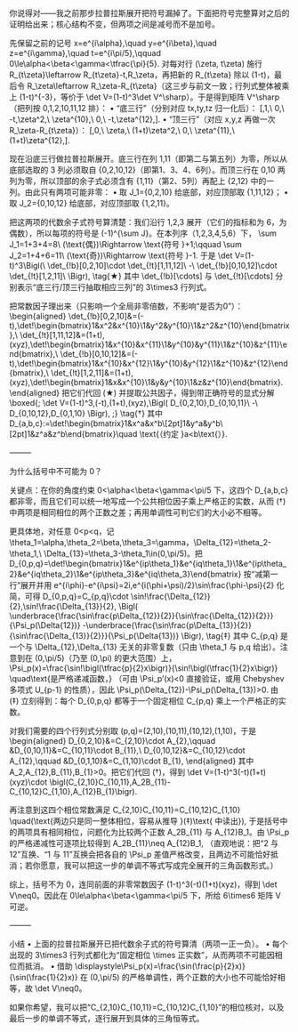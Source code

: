 你说得对——我之前那步拉普拉斯展开把符号漏掉了。下面把符号完整算对之后的证明给出来；核心结构不变，但两项之间是减号而不是加号。

先保留之前的记号
x=e^{i\alpha},\quad y=e^{i\beta},\quad z=e^{i\gamma},\quad
t=e^{i\pi/5},\qquad 0\le\alpha<\beta<\gamma<\tfrac{\pi}{5}.
对每对行 (\zeta, t\zeta) 施行
R_{t\zeta}\leftarrow R_{t\zeta}-t\,R_\zeta，再把新的 R_{t\zeta} 除以 (1-t)，最后令 R_\zeta\leftarrow R_\zeta-R_{t\zeta}（这三步与前文一致；行列式整体被乘上 (1-t)^{-3}，等价于
\det V=(1-t)^3\det V^\sharp）。于是得到矩阵 V^\sharp（把列按 0,1,2,10,11,12 排）：
	•	“底三行”（分别对应 tx,ty,tz 归一化后）：
[\,1,\ 0,\ -t\,\zeta^2,\ \zeta^{10},\ 0,\ -t\,\zeta^{12}\,].
	•	“顶三行”（对应 x,y,z 再做一次 R_\zeta-R_{t\zeta}）：
[\,0,\ \zeta,\ (1+t)\zeta^2,\ 0,\ \zeta^{11},\ (1+t)\zeta^{12}\,].

现在沿底三行做拉普拉斯展开。底三行在列 1,11（即第二与第五列）为零，所以从底部选取的 3 列必须取自 \{0,2,10,12\}（即第1、3、4、6列）。而顶三行在 0,10 两列为零，所以顶部的余子式必须含有 \{1,11\}（第2、5列）再配上 \{2,12\} 中的一列。由此只有两项可能非零：
	•	取 J_1=\{0,2,10\} 给底部，对应顶部取 \{1,11,12\}；
	•	取 J_2=\{0,10,12\} 给底部，对应顶部取 \{1,2,11\}。

把这两项的代数余子式符号算清楚：我们沿行 1,2,3 展开（它们的指标和为 6，为偶数），所以每项的符号是 (-1)^{\sum J}。在本列序（1,2,3,4,5,6）下，
\sum J_1=1+3+4=8\ (\text{偶})\Rightarrow \text{符号 }+1;\qquad
\sum J_2=1+4+6=11\ (\text{奇})\Rightarrow \text{符号 }-1.
于是
\det V=(1-t)^3\Bigl(\ \det_{\!b}[0,2,10]\cdot \det_{\!t}[1,11,12]\ -\ \det_{\!b}[0,10,12]\cdot \det_{\!t}[1,2,11]\ \Bigr),
\tag{★}
其中 \det_{\!b}[\cdots] 与 \det_{\!t}[\cdots] 分别表示“底三行/顶三行抽取相应三列”的 3\times3 行列式。

把常数因子理出来（只影响一个全局非零倍数，不影响“是否为0”）：
\begin{aligned}
\det_{\!b}[0,2,10]&=(-t)\,\det\!\begin{bmatrix}1&x^2&x^{10}\\1&y^2&y^{10}\\1&z^2&z^{10}\end{bmatrix},\\
\det_{\!t}[1,11,12]&=(1+t)\,(xyz)\,\det\!\begin{bmatrix}1&x^{10}&x^{11}\\1&y^{10}&y^{11}\\1&z^{10}&z^{11}\end{bmatrix},\\
\det_{\!b}[0,10,12]&=(-t)\,\det\!\begin{bmatrix}1&x^{10}&x^{12}\\1&y^{10}&y^{12}\\1&z^{10}&z^{12}\end{bmatrix},\\
\det_{\!t}[1,2,11]&=(1+t)\,(xyz)\,\det\!\begin{bmatrix}1&x&x^{10}\\1&y&y^{10}\\1&z&z^{10}\end{bmatrix}.
\end{aligned}
把它们代回 (★) 并提取公共因子，得到带正确符号的显式分解
\boxed{\;
\det V=(1-t)^3\,(-t)\,(1+t)\,(xyz)\,\Bigl(
D_{0,2,10}\,D_{0,10,11}\ -\ D_{0,10,12}\,D_{0,1,10}
\Bigr),
\;}
\tag{†}
其中
D_{a,b,c}:=\det\!\begin{bmatrix}1&x^a&x^b\\[2pt]1&y^a&y^b\\[2pt]1&z^a&z^b\end{bmatrix}\quad
\text{（约定 }a<b\text{）}.

⸻

为什么括号中不可能为 0？

关键点：在你的角度约束 0<\alpha<\beta<\gamma<\pi/5 下，这四个 D_{a,b,c} 都非零，而且它们可以统一地写成一个公共相位因子乘上严格正的实数，从而 (†) 中两项是相同相位的两个正数之差；再用单调性可判它们的大小必不相等。

更具体地，对任意 0<p<q，记 \theta_1=\alpha,\theta_2=\beta,\theta_3=\gamma，\Delta_{12}=\theta_2-\theta_1,\ \Delta_{13}=\theta_3-\theta_1\in(0,\pi/5)。把
D_{0,p,q}=\det\!\begin{bmatrix}1&e^{ip\theta_1}&e^{iq\theta_1}\\1&e^{ip\theta_2}&e^{iq\theta_2}\\1&e^{ip\theta_3}&e^{iq\theta_3}\end{bmatrix}
按“减第一行”展开并用
e^{i\phi}-e^{i\psi}=2i\,e^{i(\phi+\psi)/2}\sin\frac{\phi-\psi}{2}
化简，可得
D_{0,p,q}=C_{p,q}\cdot
\sin\!\frac{\Delta_{12}}{2}\,\sin\!\frac{\Delta_{13}}{2}\,
\Bigl(
\underbrace{\frac{\sin\frac{p\Delta_{12}}{2}}{\sin\frac{\Delta_{12}}{2}}}{\Psi_p(\Delta{12})}
-\underbrace{\frac{\sin\frac{p\Delta_{13}}{2}}{\sin\frac{\Delta_{13}}{2}}}{\Psi_p(\Delta{13})}
\Bigr),
\tag{‡}
其中 C_{p,q} 是一个与 \Delta_{12},\Delta_{13} 无关的非零复数（只由 \theta_1 与 p,q 给出）。注意到在 (0,\pi/5)（乃至 (0,\pi) 的更大范围）上，
\Psi_p(x)=\frac{\sin\!\bigl(\tfrac{p}{2}x\bigr)}{\sin\!\bigl(\tfrac{1}{2}x\bigr)}
\quad\text{是严格递减函数，}
（可由 \Psi_p’(x)<0 直接验证，或用 Chebyshev 多项式 U_{p-1} 的性质），因此
\Psi_p(\Delta_{12})-\Psi_p(\Delta_{13})>0.
由 (‡) 立刻得到：每个 D_{0,p,q} 都等于一个固定相位 C_{p,q} 乘上一个严格正的实数。

对我们需要的四个行列式分别取 (p,q)=(2,10),(10,11),(10,12),(1,10)，于是
\begin{aligned}
D_{0,2,10}&=C_{2,10}\cdot A_{2},\qquad
&D_{0,10,11}&=C_{10,11}\cdot B_{11},\\
D_{0,10,12}&=C_{10,12}\cdot A_{12},\qquad
&D_{0,1,10}&=C_{1,10}\cdot B_{1},
\end{aligned}
其中 A_2,A_{12},B_{11},B_{1}>0。把它们代回 (†)，得到
\det V=(1-t)^3(-t)(1+t)(xyz)\cdot
\bigl(C_{2,10}C_{10,11}\,A_2B_{11}-C_{10,12}C_{1,10}\,A_{12}B_{1}\bigr).

再注意到这四个相位常数满足
C_{2,10}C_{10,11}=C_{10,12}C_{1,10}
\quad(\text{两边只是同一整体相位，容易从推导 }(‡)\text{ 中读出}),
于是括号中的两项具有相同相位，问题化为比较两个正数
A_2B_{11} 与 A_{12}B_1。由 \Psi_p 的严格递减性可逐项比较得到
A_2B_{11}\neq A_{12}B_1,
（直观地说：把“2 与 12”互换、“1 与 11”互换会把各自的 \Psi_p 差值严格改变，且两边不可能恰好抵消；若你愿意，我可以把这一步的单调不等式写成完全展开的三角函数形式。）

综上，括号不为 0，连同前面的非零常数因子 (1-t)^3(-t)(1+t)(xyz)，得到 \det V\neq0。因此在
0\le\alpha<\beta<\gamma<\pi/5 下，所给 6\times6 矩阵 V 可逆。

⸻

小结
	•	上面的拉普拉斯展开已把代数余子式的符号算清（两项一正一负）。
	•	每个出现的 3\times3 行列式都化为“固定相位 \times 正实数”，从而两项不可能因相位而抵消。
	•	借助 \displaystyle\Psi_p(x)=\frac{\sin(\frac{p}{2}x)}{\sin(\frac{1}{2}x)} 在 (0,\pi/5) 的严格单调性，两个正数的大小也不可能恰好相等，故 \det V\neq0。

如果你希望，我可以把“C_{2,10}C_{10,11}=C_{10,12}C_{1,10}”的相位核对，以及最后一步的单调不等式，逐行展开到具体的三角恒等式。